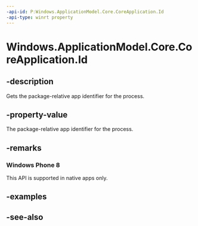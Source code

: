 ```yaml
---
-api-id: P:Windows.ApplicationModel.Core.CoreApplication.Id
-api-type: winrt property
---
```


<!-- Property syntax
public string Id { get; }
-->

# Windows.ApplicationModel.Core.CoreApplication.Id

## -description
Gets the package-relative app identifier for the process.

## -property-value
The package-relative app identifier for the process.

## -remarks
### Windows Phone 8

This API is supported in native apps only.

## -examples

## -see-also
